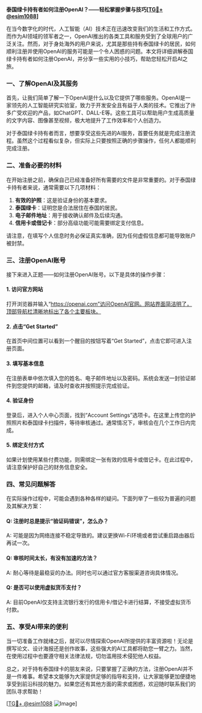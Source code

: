 **泰国绿卡持有者如何注册OpenAI？——轻松掌握步骤与技巧[[TG💪+ @esim1088](https://t.me/s/esim1088)]**

在当今数字化的时代，人工智能（AI）技术正在迅速改变我们的生活和工作方式。而作为AI领域的领军者之一，OpenAI推出的各类工具和服务受到了全球用户的广泛关注。然而，对于身处海外的用户来说，尤其是那些持有泰国绿卡的居民，如何顺利注册并使用OpenAI的服务可能是一个令人困惑的问题。本文将详细讲解泰国绿卡持有者如何注册OpenAI，并分享一些实用的小技巧，帮助您轻松开启AI之旅。

### 一、了解OpenAI及其服务

首先，让我们简单了解一下OpenAI是什么以及它提供了哪些服务。OpenAI是一家领先的人工智能研究实验室，致力于开发安全且有益于人类的技术。它推出了许多广受欢迎的产品，如ChatGPT、DALL-E等。这些工具可以帮助用户生成高质量的文字内容、图像甚至视频，极大地提升了工作效率和个人创造力。

对于泰国绿卡持有者而言，想要享受这些先进的AI服务，首要任务就是完成注册流程。虽然这个过程看似复杂，但实际上只要按照正确的步骤操作，任何人都能顺利完成注册。

### 二、准备必要的材料

在开始注册之前，确保自己已经准备好所有需要的文件是非常重要的。对于泰国绿卡持有者来说，通常需要以下几项材料：

1. **有效的护照**：这是验证身份的基本要求。
2. **泰国绿卡**：证明您是合法居住在泰国的居民。
3. **电子邮件地址**：用于接收确认邮件及后续沟通。
4. **信用卡或借记卡**：部分高级功能可能需要绑定支付信息。

请注意，在填写个人信息时务必保证真实准确，因为任何虚假信息都可能导致账户被封禁。

### 三、注册OpenAI账号

接下来进入正题——如何注册OpenAI账号。以下是具体的操作步骤：

#### 1. 访问官方网站
打开浏览器并输入“https://openai.com”访问OpenAI官网。网站界面简洁明了，顶部导航栏清晰地标出了各个主要板块。

#### 2. 点击“Get Started”
在首页中间位置可以看到一个醒目的按钮写着“Get Started”，点击它即可进入注册页面。

#### 3. 填写基本信息
在注册表单中依次填入您的姓名、电子邮件地址以及密码。系统会发送一封验证邮件到您提供的邮箱，请及时查收并按照提示完成验证。

#### 4. 验证身份
登录后，进入个人中心页面，找到“Account Settings”选项卡。在这里上传您的护照照片和泰国绿卡扫描件，等待审核通过。通常情况下，审核会在几个工作日内完成。

#### 5. 绑定支付方式
如果计划使用某些付费功能，则需绑定一张有效的信用卡或借记卡。在此过程中，请注意保护好自己的财务信息安全。

### 四、常见问题解答

在实际操作过程中，可能会遇到各种各样的疑问。下面列举了一些较为普遍的问题及其解决方案：

#### Q: 注册时总是提示“验证码错误”，怎么办？
A: 可能是因为网络连接不稳定导致的。建议更换Wi-Fi环境或者尝试重启路由器后再试一次。

#### Q: 审核时间太长，有没有加速的方法？
A: 耐心等待是最稳妥的办法。同时也可以通过官方客服渠道咨询具体情况。

#### Q: 是否可以使用虚拟货币支付？
A: 目前OpenAI仅支持主流银行发行的信用卡/借记卡进行结算，不接受虚拟货币付款。

### 五、享受AI带来的便利

当一切准备工作就绪之后，就可以尽情探索OpenAI所提供的丰富资源啦！无论是撰写论文、设计海报还是创作故事，这些强大的AI工具都将助您一臂之力。当然，在使用过程中也要遵守相关法律法规，切勿滥用技术侵犯他人权益。

总之，对于持有泰国绿卡的朋友来说，只要掌握了正确的方法，注册OpenAI并不是一件难事。希望本文能够为大家提供足够的指导和支持，让大家能够更加便捷地享受到前沿科技的魅力。如果您还有其他方面的需求或困惑，欢迎随时联系我们的团队寻求帮助！

[[TG💪+ @esim1088](https://t.me/s/esim1088) ![Image](https://i.postimg.cc/4NQfJmqS/Snipaste-2025-05-13-00-14-12.png)]